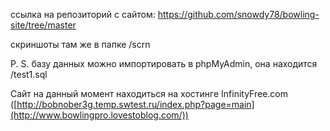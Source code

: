 ссылка на репозиторий с сайтом: https://github.com/snowdy78/bowling-site/tree/master

скриншоты там же в папке /scrn

P. S. базу данных можно импортировать в phpMyAdmin, она находится /test1.sql 

Сайт на данный момент находиться на хостинге InfinityFree.com ([http://bobnober3g.temp.swtest.ru/index.php?page=main](http://www.bowlingpro.lovestoblog.com/))
